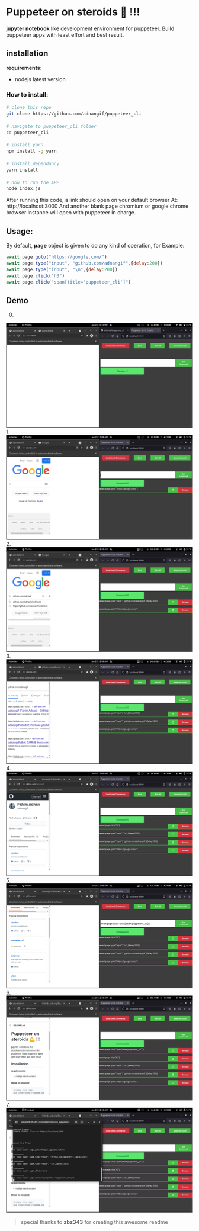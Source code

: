 # Puppeteer on steroids :muscle: !!!

**jupyter notebook** like development environment for puppeteer. Build puppeteer apps with least effort and best result.

## installation

**requirements:**

* nodejs latest version

### How to install:

```bash
# clone this repo
git clone https://github.com/adnangif/puppeteer_cli 

# navigate to puppeteer_cli folder
cd puppeteer_cli 

# install yarn
npm install -g yarn

# install dependancy
yarn install

# now to run the APP
node index.js
```

After running this code, a link should open on your default browser At: http://localhost:3000
And another blank page chromium or google chrome browser instance will open with puppeteer in charge. 

## Usage:
By default, **page** object is given to do any kind of operation, for Example:

```javascript
await page.goto("https://google.com/")
await page.type("input", "github.com/adnangif",{delay:200})
await page.type("input", "\n",{delay:200})
await page.click("h3")
await page.click("span[title='puppeteer_cli']")

```
## Demo

0.
![first img](https://github.com/adnangif/puppeteer_cli/blob/final/demo/demo_goto_this_repo/demo_0.png)
1.
![first img](https://github.com/adnangif/puppeteer_cli/blob/final/demo/demo_goto_this_repo/demo_21.png)
2.
![first img](https://github.com/adnangif/puppeteer_cli/blob/final/demo/demo_goto_this_repo/demo_23.png)
3.
![first img](https://github.com/adnangif/puppeteer_cli/blob/final/demo/demo_goto_this_repo/demo_24.png)
4.
![first img](https://github.com/adnangif/puppeteer_cli/blob/final/demo/demo_goto_this_repo/demo_25.png)
5.
![first img](https://github.com/adnangif/puppeteer_cli/blob/final/demo/demo_goto_this_repo/demo_26.png)
6.
![first img](https://github.com/adnangif/puppeteer_cli/blob/final/demo/demo_goto_this_repo/demo_27.png)
7.
![first img](https://github.com/adnangif/puppeteer_cli/blob/final/demo/demo_goto_this_repo/demo_28.png)


> special thanks to **zbz343** for creating this awesome readme